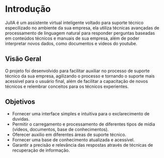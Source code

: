 # Introdução

JulIA é um assistente virtual inteligente voltado para suporte técnico especilizado no ambiente da sua empresa, ela utiliza técnicas avançadas de processamento de linguagem natural para responder perguntas baseadas em conteúdos técnicos e manuais de sua empresa, além de poder interpretar novos dados, como documentos e videos do youtube.

## Visão Geral

O projeto foi desenvolvido para facilitar auxiliar no processo de suporte técnico da sua empresa, agilizando o processo e tornando o suporte mais acessivel para o usuário final, além de facilitar a capacitação de novos técnicos e relembrar conceitos para os técnicos experientes.

## Objetivos

- Fornecer uma interface simples e intuitiva para o exclarecimento de duvidas.
- Permitir o carregamento e processamento de diferentes tipos de mídia (vídeos, documentos, base de conhecimentos).
- Oferecer auxilio em diferentes áreas de suporte técnico.
- Fornecer uma base de conhecimento atualizada e acessível.
- Garantir a precisão e relevância das respostas através de técnicas de recuperação de informação.
